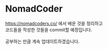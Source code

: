 # NomadCoder


https://nomadcoders.co/ 에서 배운 것을 정리하고<br>
코드들을 작성한 것들을 commit할 예정입니다.<br>
<br>
공부하는 만큼 계속 업데이트하겠습니다.

